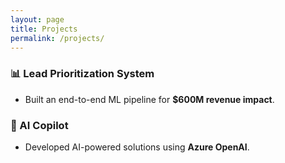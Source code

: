 ```yaml
---
layout: page
title: Projects
permalink: /projects/
---
```


### 📊 Lead Prioritization System
- Built an end-to-end ML pipeline for **$600M revenue impact**.

### 🤖 AI Copilot
- Developed AI-powered solutions using **Azure OpenAI**.
